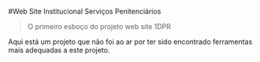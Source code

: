 #Web Site Institucional Serviços Penitenciários

> O primeiro esboço do projeto web site 1DPR

Aqui está um projeto que não foi ao ar por ter sido encontrado ferramentas mais adequadas a este projeto.